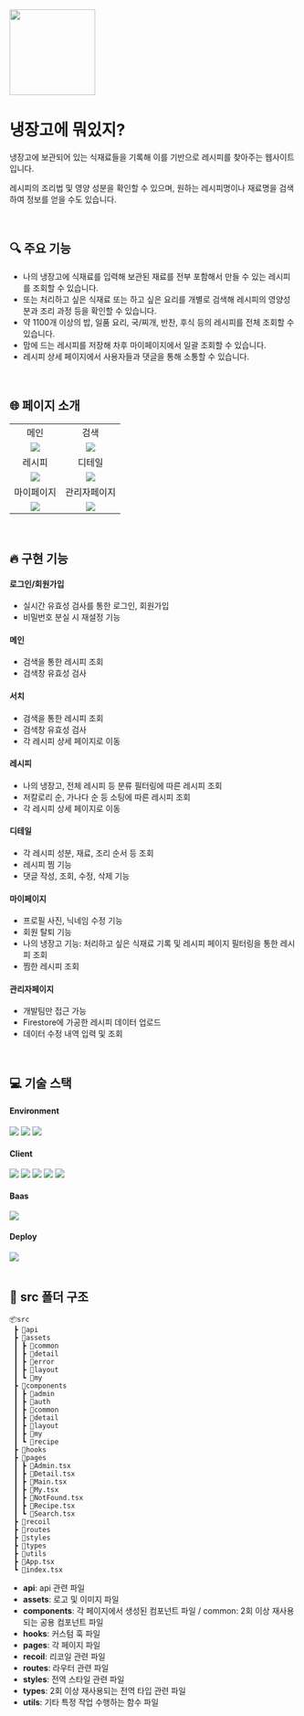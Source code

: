 <img src="https://github.com/kimwonjuun/todays_recipe/assets/117059038/c5ca665e-fcbe-45c0-a240-b16cbf9add5a" width="150px" />

# 냉장고에 뭐있지?

<p>냉장고에 보관되어 있는 식재료들을 기록해 이를 기반으로 레시피를 찾아주는 웹사이트입니다.</p>
<p>레시피의 조리법 및 영양 성분을 확인할 수 있으며, 원하는 레시피명이나 재료명을 검색하여 정보를 얻을 수도 있습니다.</p>
<br/>

## 🔍 주요 기능
- 나의 냉장고에 식재료를 입력해 보관된 재료를 전부 포함해서 만들 수 있는 레시피를 조회할 수 있습니다.
- 또는 처리하고 싶은 식재료 또는 하고 싶은 요리를 개별로 검색해 레시피의 영양성분과 조리 과정 등을 확인할 수 있습니다.
- 약 1100개 이상의 밥, 일품 요리, 국/찌개, 반찬, 후식 등의 레시피를 전체 조회할 수 있습니다.
- 맘에 드는 레시피를 저장해 차후 마이페이지에서 일괄 조회할 수 있습니다.
- 레시피 상세 페이지에서 사용자들과 댓글을 통해 소통할 수 있습니다.
</br>

## 🌐 페이지 소개

<table>
    <tr>
      <td align="center">메인</td>
      <td align="center">검색</td>
    </tr>
    <tr>
      <td align="center"><img src="https://github.com/kimwonjuun/todays_recipe/assets/117059038/9608b7c2-3871-42cb-aa34-4fa33bf0e198.png" /></td>
      <td align="center"><img src="https://github.com/kimwonjuun/todays_recipe/assets/117059038/74b66463-37e7-4dee-9d41-59db6ccce5f5" /></td>
    </tr>
    <tr>
      <td align="center">레시피</td>
      <td align="center">디테일</td>
    </tr>
    <tr>
      <td align="center"><img src="https://github.com/kimwonjuun/todays_recipe/assets/117059038/8505be18-ba1b-46df-a42c-cfaf37d51698" /></td>
      <td align="center"><img src="https://github.com/kimwonjuun/todays_recipe/assets/117059038/09e02991-e75b-40ea-ad1a-fa8e7338ea9c" /></td>
    </tr>
    <tr>
      <td align="center">마이페이지</td>
      <td align="center">관리자페이지</td>
    </tr>
    <tr>
      <td align="center"><img src="https://github.com/kimwonjuun/todays_recipe/assets/117059038/69bfa7ca-73ec-4d88-b542-57db50f22f81" /></td>
      <td align="center"><img src="https://github.com/kimwonjuun/todays_recipe/assets/117059038/dea9af7c-a832-4b17-8b40-2e6ebf37e6b9" /></td>
    </tr>
 </table>
</br>

## 🔥 구현 기능

#### 로그인/회원가입
- 실시간 유효성 검사를 통한 로그인, 회원가입
- 비밀번호 분실 시 재설정 기능

#### 메인
- 검색을 통한 레시피 조회
- 검색창 유효성 검사

#### 서치
- 검색을 통한 레시피 조회
- 검색창 유효성 검사
- 각 레시피 상세 페이지로 이동

#### 레시피
- 나의 냉장고, 전체 레시피 등 분류 필터링에 따른 레시피 조회
- 저칼로리 순, 가나다 순 등 소팅에 따른 레시피 조회
- 각 레시피 상세 페이지로 이동

#### 디테일
- 각 레시피 성분, 재료, 조리 순서 등 조회
- 레시피 찜 기능
- 댓글 작성, 조회, 수정, 삭제 기능

#### 마이페이지
- 프로필 사진, 닉네임 수정 기능
- 회원 탈퇴 기능
- 나의 냉장고 기능: 처리하고 싶은 식재료 기록 및 레시피 페이지 필터링을 통한 레시피 조회
- 찜한 레시피 조회

#### 관리자페이지
- 개발팀만 접근 가능
- Firestore에 가공한 레시피 데이터 업로드
- 데이터 수정 내역 입력 및 조회
</br>

## 💻 기술 스택

#### Environment
<div>
  <img src="https://img.shields.io/badge/visualstudiocode-007ACC?style=for-the-badge&logo=visualstudiocode&logoColor=white">
  <img src="https://img.shields.io/badge/git-F05032?style=for-the-badge&logo=git&logoColor=white">
  <img src="https://img.shields.io/badge/github-181717?style=for-the-badge&logo=github&logoColor=white">
</div>

#### Client
<div>
  <img src="https://img.shields.io/badge/react-61DAFB?style=for-the-badge&logo=react&logoColor=black">
  <img src="https://img.shields.io/badge/typescript-3178C6?style=for-the-badge&logo=typescript&logoColor=white">
  <img src="https://img.shields.io/badge/recoil-3578E5?style=for-the-badge&logo=recoil&logoColor=white">
  <img src="https://img.shields.io/badge/reactquery-FF4154?style=for-the-badge&logo=reactquery&logoColor=white">
  <img src="https://img.shields.io/badge/styledcomponents-DB7093?style=for-the-badge&logo=styledcomponents&logoColor=white">
</div>

#### Baas
<div>
  <img src="https://img.shields.io/badge/firebase-FFCA28?style=for-the-badge&logo=firebase&logoColor=white">
</div>

#### Deploy
<div>
  <img src="https://img.shields.io/badge/vercel-000000?style=for-the-badge&logo=vercel&logoColor=white">
</div>
</br>

## 📂 src 폴더 구조
```
📦src
 ┣ 📂api
 ┣ 📂assets
 ┃ ┣ 📂common
 ┃ ┣ 📂detail
 ┃ ┣ 📂error
 ┃ ┣ 📂layout
 ┃ ┗ 📂my
 ┣ 📂components
 ┃ ┣ 📂admin
 ┃ ┣ 📂auth
 ┃ ┣ 📂common
 ┃ ┣ 📂detail
 ┃ ┣ 📂layout
 ┃ ┣ 📂my
 ┃ ┗ 📂recipe
 ┣ 📂hooks
 ┣ 📂pages
 ┃ ┣ 📜Admin.tsx
 ┃ ┣ 📜Detail.tsx
 ┃ ┣ 📜Main.tsx
 ┃ ┣ 📜My.tsx
 ┃ ┣ 📜NotFound.tsx
 ┃ ┣ 📜Recipe.tsx
 ┃ ┗ 📜Search.tsx
 ┣ 📂recoil
 ┣ 📂routes
 ┣ 📂styles
 ┣ 📂types
 ┣ 📂utils
 ┣ 📜App.tsx
 ┗ 📜index.tsx
```
- **api**: api 관련 파일
- **assets**: 로고 및 이미지 파일
- **components**: 각 페이지에서 생성된 컴포넌트 파일 / common: 2회 이상 재사용되는 공용 컴포넌트 파일
- **hooks**: 커스텀 훅 파일
- **pages**: 각 페이지 파일
- **recoil**: 리코일 관련 파일
- **routes**: 라우터 관련 파일
- **styles**: 전역 스타일 관련 파일
- **types**: 2회 이상 재사용되는 전역 타입 관련 파일
- **utils**: 기타 특정 작업 수행하는 함수 파일
</br>
